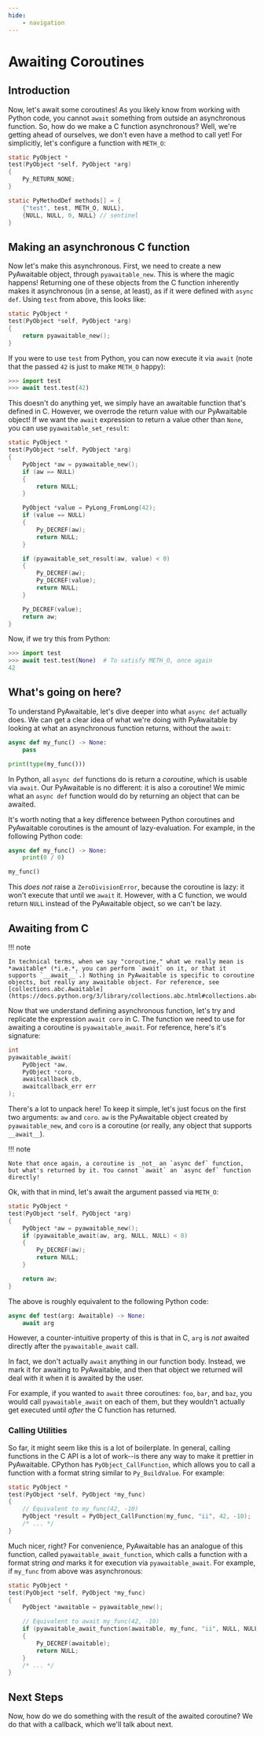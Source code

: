 ```yaml
---
hide:
    - navigation
---
```


# Awaiting Coroutines

## Introduction

Now, let's await some coroutines! As you likely know from working with Python code, you cannot `await` something from outside an asynchronous function. So, how do we make a C function asynchronous? Well, we're getting ahead of ourselves, we don't even have a method to call yet! For simplicitly, let's configure a function with `METH_O`:

```c
static PyObject *
test(PyObject *self, PyObject *arg)
{
    Py_RETURN_NONE;
}

static PyMethodDef methods[] = {
    {"test", test, METH_O, NULL},
    {NULL, NULL, 0, NULL} // sentinel
}
```

## Making an asynchronous C function

Now let's make this asynchronous. First, we need to create a new PyAwaitable object, through `pyawaitable_new`. This is where the magic happens! Returning one of these objects from the C function inherently makes it asynchronous (in a sense, at least), as if it were defined with `async def`. Using `test` from above, this looks like:

```c
static PyObject *
test(PyObject *self, PyObject *arg)
{
    return pyawaitable_new();
}
```

If you were to use `test` from Python, you can now execute it via `await` (note that the passed `42` is just to make `METH_O` happy):

```py
>>> import test
>>> await test.test(42)
```

This doesn't do anything yet, we simply have an awaitable function that's defined in C. However, we overrode the return value with our PyAwaitable object! If we want the `await` expression to return a value other than `None`, you can use `pyawaitable_set_result`:

```c
static PyObject *
test(PyObject *self, PyObject *arg)
{
    PyObject *aw = pyawaitable_new();
    if (aw == NULL)
    {
        return NULL;
    }

    PyObject *value = PyLong_FromLong(42);
    if (value == NULL)
    {
        Py_DECREF(aw);
        return NULL;
    }

    if (pyawaitable_set_result(aw, value) < 0)
    {
        Py_DECREF(aw);
        Py_DECREF(value);
        return NULL;
    }

    Py_DECREF(value);
    return aw;
}
```

Now, if we try this from Python:

```py
>>> import test
>>> await test.test(None)  # To satisfy METH_O, once again
42
```

## What's going on here?

To understand PyAwaitable, let's dive deeper into what `async def` actually does. We can get a clear idea of what we're doing with PyAwaitable by looking at what an asynchronous function returns, without the `await`:

```py
async def my_func() -> None:
    pass

print(type(my_func()))
```

In Python, all `async def` functions do is return a _coroutine_, which is usable via `await`. Our PyAwaitable is no different: it is also a coroutine! We mimic what an `async def` function would do by returning an object that can be awaited.

It's worth noting that a key difference between Python coroutines and PyAwaitable coroutines is the amount of lazy-evaluation. For example, in the following Python code:

```py
async def my_func() -> None:
    print(0 / 0)

my_func()
```

This _does not_ raise a `ZeroDivisionError`, because the coroutine is lazy: it won't execute that until we `await` it. However, with a C function, we would return `NULL` instead of the PyAwaitable object, so we can't be lazy.

## Awaiting from C

!!! note

    In technical terms, when we say "coroutine," what we really mean is *awaitable* (*i.e.*, you can perform `await` on it, or that it supports `__await__`.) Nothing in PyAwaitable is specific to coroutine objects, but really any awaitable object. For reference, see [collections.abc.Awaitable](https://docs.python.org/3/library/collections.abc.html#collections.abc.Awaitable).

Now that we understand defining asynchronous function, let's try and replicate the expression `await coro` in C. The function we need to use for awaiting a coroutine is `pyawaitable_await`. For reference, here's it's signature:

```c
int
pyawaitable_await(
    PyObject *aw,
    PyObject *coro,
    awaitcallback cb,
    awaitcallback_err err
);
```

There's a lot to unpack here! To keep it simple, let's just focus on the first two arguments: `aw` and `coro`. `aw` is the PyAwaitable object created by `pyawaitable_new`, and `coro` is a coroutine (or really, any object that supports `__await__`).

!!! note

    Note that once again, a coroutine is _not_ an `async def` function, but what's returned by it. You cannot `await` an `async def` function directly!

Ok, with that in mind, let's await the argument passed via `METH_O`:

```c
static PyObject *
test(PyObject *self, PyObject *arg)
{
    PyObject *aw = pyawaitable_new();
    if (pyawaitable_await(aw, arg, NULL, NULL) < 0)
    {
        Py_DECREF(aw);
        return NULL;
    }

    return aw;
}
```

The above is roughly equivalent to the following Python code:

```py
async def test(arg: Awaitable) -> None:
    await arg
```

However, a counter-intuitive property of this is that in C, `arg` is _not_ awaited directly after the `pyawaitable_await` call.

In fact, we don't actually `await` anything in our function body. Instead, we mark it for awaiting to PyAwaitable, and then that object we returned will deal with it when it is awaited by the user.

For example, if you wanted to `await` three coroutines: `foo`, `bar`, and `baz`, you would call `pyawaitable_await` on each of them, but they wouldn't actually get executed until _after_ the C function has returned.

### Calling Utilities

So far, it might seem like this is a lot of boilerplate. In general, calling functions in the C API is a lot of work--is there any way to make it prettier in PyAwaitable. CPython has `PyObject_CallFunction`, which allows you to call a function with a format string similar to `Py_BuildValue`. For example:

```c
static PyObject *
test(PyObject *self, PyObject *my_func)
{
    // Equivalent to my_func(42, -10)
    PyObject *result = PyObject_CallFunction(my_func, "ii", 42, -10);
    /* ... */
}
```

Much nicer, right? For convenience, PyAwaitable has an analogue of this function, called `pyawaitable_await_function`, which calls a function with a format string _and_ marks it for execution via `pyawaitable_await`. For example, if `my_func` from above was asynchronous:

```c
static PyObject *
test(PyObject *self, PyObject *my_func)
{
    PyObject *awaitable = pyawaitable_new();

    // Equivalent to await my_func(42, -10)
    if (pyawaitable_await_function(awaitable, my_func, "ii", NULL, NULL, 42, -10) < 0)
    {
        Py_DECREF(awaitable);
        return NULL;
    }
    /* ... */
}
```

## Next Steps

Now, how do we do something with the result of the awaited coroutine? We do that with a callback, which we'll talk about next.
